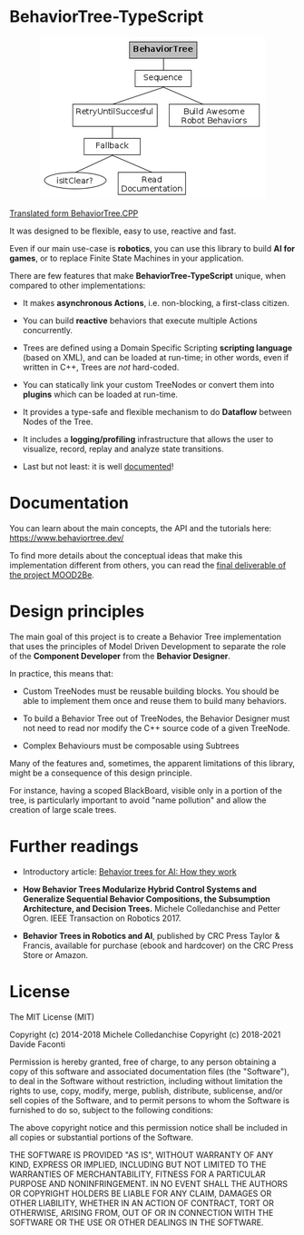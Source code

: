 # BehaviorTree-TypeScript

<p align="center"><img src="docs/images/ReadTheDocs.png"></p>

[Translated form BehaviorTree.CPP](https://github.com/BehaviorTree/BehaviorTree.CPP)

It was designed to be flexible, easy to use, reactive and fast.

Even if our main use-case is **robotics**, you can use this library to build
**AI for games**, or to replace Finite State Machines in your application.

There are few features that make **BehaviorTree-TypeScript** unique, when compared to other implementations:

-   It makes **asynchronous Actions**, i.e. non-blocking, a first-class citizen.

-   You can build **reactive** behaviors that execute multiple Actions concurrently.

-   Trees are defined using a Domain Specific Scripting **scripting language** (based on XML), and can be loaded at run-time; in other words, even if written in C++, Trees are _not_ hard-coded.

-   You can statically link your custom TreeNodes or convert them into **plugins**
    which can be loaded at run-time.

-   It provides a type-safe and flexible mechanism to do **Dataflow** between
    Nodes of the Tree.

-   It includes a **logging/profiling** infrastructure that allows the user
    to visualize, record, replay and analyze state transitions.

-   Last but not least: it is well [documented](https://www.behaviortree.dev/)!

# Documentation

You can learn about the main concepts, the API and the tutorials here: https://www.behaviortree.dev/

To find more details about the conceptual ideas that make this implementation different from others, you can read the [final deliverable of the project MOOD2Be](https://github.com/BehaviorTree/BehaviorTree-TypeScript/blob/master/MOOD2Be_final_report.pdf).

# Design principles

The main goal of this project is to create a Behavior Tree implementation
that uses the principles of Model Driven Development to separate the role
of the **Component Developer** from the **Behavior Designer**.

In practice, this means that:

-   Custom TreeNodes must be reusable building blocks.
    You should be able to implement them once and reuse them to build many behaviors.

-   To build a Behavior Tree out of TreeNodes, the Behavior Designer must
    not need to read nor modify the C++ source code of a given TreeNode.

-   Complex Behaviours must be composable using Subtrees

Many of the features and, sometimes, the apparent limitations of this library, might be a consequence
of this design principle.

For instance, having a scoped BlackBoard, visible only in a portion of the tree, is particularly important
to avoid "name pollution" and allow the creation of large scale trees.

# Further readings

-   Introductory article: [Behavior trees for AI: How they work](http://www.gamasutra.com/blogs/ChrisSimpson/20140717/221339/Behavior_trees_for_AI_How_they_work.php)

-   **How Behavior Trees Modularize Hybrid Control Systems and Generalize
    Sequential Behavior Compositions, the Subsumption Architecture,
    and Decision Trees.**
    Michele Colledanchise and Petter Ogren. IEEE Transaction on Robotics 2017.

-   **Behavior Trees in Robotics and AI**,
    published by CRC Press Taylor & Francis, available for purchase
    (ebook and hardcover) on the CRC Press Store or Amazon.

# License

The MIT License (MIT)

Copyright (c) 2014-2018 Michele Colledanchise
Copyright (c) 2018-2021 Davide Faconti

Permission is hereby granted, free of charge, to any person obtaining a copy
of this software and associated documentation files (the "Software"), to deal
in the Software without restriction, including without limitation the rights
to use, copy, modify, merge, publish, distribute, sublicense, and/or sell
copies of the Software, and to permit persons to whom the Software is
furnished to do so, subject to the following conditions:

The above copyright notice and this permission notice shall be included in all
copies or substantial portions of the Software.

THE SOFTWARE IS PROVIDED "AS IS", WITHOUT WARRANTY OF ANY KIND, EXPRESS OR
IMPLIED, INCLUDING BUT NOT LIMITED TO THE WARRANTIES OF MERCHANTABILITY,
FITNESS FOR A PARTICULAR PURPOSE AND NONINFRINGEMENT. IN NO EVENT SHALL THE
AUTHORS OR COPYRIGHT HOLDERS BE LIABLE FOR ANY CLAIM, DAMAGES OR OTHER
LIABILITY, WHETHER IN AN ACTION OF CONTRACT, TORT OR OTHERWISE, ARISING FROM,
OUT OF OR IN CONNECTION WITH THE SOFTWARE OR THE USE OR OTHER DEALINGS IN THE
SOFTWARE.
